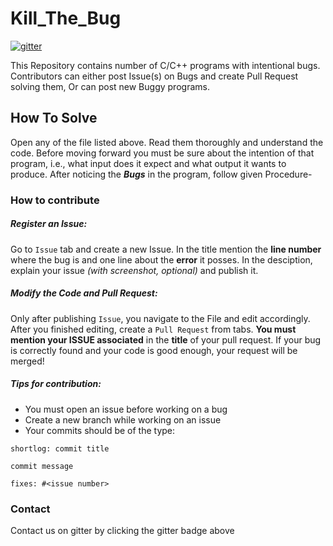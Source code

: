 # Kill_The_Bug

[![gitter](https://badges.gitter.im/gitterHQ/gitterHQ.github.io.svg)](https://gitter.im/Bytes_Club/General)

This Repository contains number of C/C++ programs with intentional bugs. Contributors can either post Issue(s) on Bugs and create Pull Request solving them, Or can post new Buggy programs.

## How To Solve
Open any of the file listed above. Read them thoroughly and understand the code. Before moving forward you must be sure about the intention of that program, i.e., what input does it expect and what output it wants to produce. After noticing the _**Bugs**_ in the program, follow given Procedure-

### How to contribute

##### Register an Issue:

Go to `Issue` tab and create a new Issue. In the title mention the **line number** where the bug is and one line about the **error** it posses. In the desciption, explain your issue *(with screenshot, optional)* and publish it.

##### Modify the Code and Pull Request:

Only after publishing `Issue`, you navigate to the File and edit accordingly. After you finished editing, create a `Pull Request` from tabs. **You must mention your ISSUE associated** in the **title** of your pull request. If your bug is correctly found and your code is good enough, your request will be merged!

##### Tips for contribution:

* You must open an issue before working on a bug
* Create a new branch while working on an issue
* Your commits should be of the type: 

```
shortlog: commit title

commit message

fixes: #<issue number>
```

### Contact

Contact us on gitter by clicking the gitter badge above
